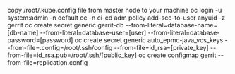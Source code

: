 copy /root/.kube.config file from master node to your machine
oc login -u system:admin -n default
oc -n ci-cd adm policy add-scc-to-user anyuid -z gerrit
oc create secret generic gerrit-db --from-literal=database-name=[db-name] --from-literal=database-user=[user] --from-literal=database-password=[password]
oc create secret generic auto_epmc-java_vcs_keys --from-file=.config=/root/.ssh/config --from-file=id_rsa=[private_key] --from-file=id_rsa.pub=/root/.ssh/[public_key]
oc create configmap gerrit --from-file=replication.config
